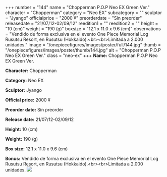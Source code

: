 +++
number = "144"
name = "Chopperman P.O.P Neo EX Green Ver."
character = "Chopperman"
category = "Neo EX"
subcategory = ""
sculptor = "Jyango"
officialprice = "2000 ¥"
preorderdate = "Sin preorder"
releasedate = "21/07/12-02/09/12"
reedition1 = ""
reedition2 = ""
height = "10 (cm)"
weight = "190 (g)"
boxsize = "12.1 x 11.0 x 9.6 (cm)"
observations = "Vendido de forma exclusiva en el evento One Piece Memorial Log Rusutsu Resort, en Rusutsu (Hokkaido).&lt;br&gt;&lt;br&gt;Limitada a 2.000 unidades."
image = "/onepiecefigures/images/poster/full/144.jpg"
thumb = "/onepiecefigures/images/poster/thumb/144.jpg"
alt = "Chopperman P.O.P Neo EX Green Ver."
class = "neo-ex"
+++
**Name:** Chopperman P.O.P Neo EX Green Ver.

**Character:** Chopperman

**Category:** Neo EX 

**Sculptor:** Jyango

**Official price:** 2000 ¥

**Preorder date:** Sin preorder

**Release date:** 21/07/12-02/09/12

**Height:** 10 (cm)

**Weight:** 190 (g)

**Box size:** 12.1 x 11.0 x 9.6 (cm)

**Bonus:** Vendido de forma exclusiva en el evento One Piece Memorial Log Rusutsu Resort, en Rusutsu (Hokkaido).&lt;br&gt;&lt;br&gt;Limitada a 2.000 unidades.
<img src="/onepiecefigures/images/poster/thumb/144.jpg">